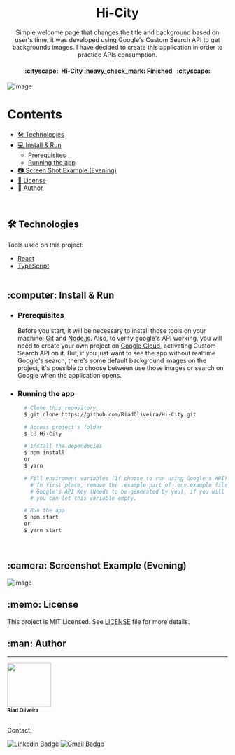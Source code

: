 <h1 align="center">Hi-City</h1>

<p align="center">Simple welcome page that changes the title and background based on user's time, it was developed using Google's Custom Search API to get backgrounds images. I have decided to create this application in order to practice APIs consumption.</p>

<h4 align="center"> 
	:cityscape:&nbsp; Hi-City :heavy_check_mark: Finished &nbsp; :cityscape: </br>
</h4>

![image](https://img.shields.io/github/license/RiadOliveira/Hi-City)

Contents
=================
<!--ts-->
   * [🛠 Technologies](#technologies)
   * [:computer: Install & Run](#install&run)
      * [Prerequisites](#prerequisites)
      * [Running the app](#running)
   * [:camera: Screen Shot Example (Evening)](#screenshot)
   * [:memo: License](#license)
   * [:man: Author](#author)
<!--te-->
</br>

<h2 id="technologies">🛠 Technologies</h2>
Tools used on this project:

- [React](https://reactjs.org/)
- [TypeScript](https://www.typescriptlang.org/) </br></br>

<h2 id="install&run">:computer: Install & Run</h2>

<ul>
  <li id="prerequisites"><h3>Prerequisites</h3></li>
  
  Before you start, it will be necessary to install those tools on your machine: [Git](https://git-scm.com) and [Node.js](https://nodejs.org/en/). Also, to verify google's API working, you will need to create your own project on [Google Cloud](https://console.cloud.google.com/), activating Custom Search API on it. But, if you just want to see the app without realtime Google's search, there's some default background images on the project, it's possible to choose between use those images or search on Google when the application opens.
  
  <li id="running"><h3>Running the app</h3></li>
  
  ```bash
    # Clone this repository
    $ git clone https://github.com/RiadOliveira/Hi-City.git
  
    # Access project's folder
    $ cd Hi-City

    # Install the dependecies
    $ npm install
    or
    $ yarn
  
    # Fill enviroment variables (If choose to run using Google's API)
      # In first place, remove the .example part of .env.example file, there's only one variable, which is 
      # Google's API Key (Needs to be generated by you), if you will run the app using the default images,
      # you can let this variable empty.

    # Run the app
    $ npm start
    or
    $ yarn start
  ```
</ul>

</br>

<h2 id="screenshot">:camera: Screenshot Example (Evening)</h2>

![image](https://user-images.githubusercontent.com/69125013/149238980-e3f24b19-3326-4eeb-a9de-4b04bcb83b98.png)

<h2 id="license">:memo: License</h2>
This project is MIT Licensed. See <a href="https://github.com/RiadOliveira/Tradelous-frontend-desktop/blob/main/LICENSE">LICENSE</a> file for more details.

</br>

<h2 id="author">:man: Author</h2>

---
<a href="https://github.com/RiadOliveira">
 <img src="https://avatars.githubusercontent.com/u/69125013?v=4;" width="100px;" alt=""/>
 <br/>
 <sub><b>Ríad Oliveira</b></sub>
</a>

</br>Contact:</br>

[![Linkedin Badge](https://img.shields.io/badge/-Ríad&nbsp;Oliveira-blue?style=flat-square&logo=Linkedin&logoColor=white&link=https://www.linkedin.com/in/r%C3%ADad-oliveira-8492891b4/)](https://www.linkedin.com/in/r%C3%ADad-oliveira-8492891b4/) 
[![Gmail Badge](https://img.shields.io/badge/-riad.oliveira@gmail.com-c14438?style=flat-square&logo=Gmail&logoColor=white&link=mailto:riad.oliveira@gmail.com)](mailto:riad.oliveira@gmail.com)
